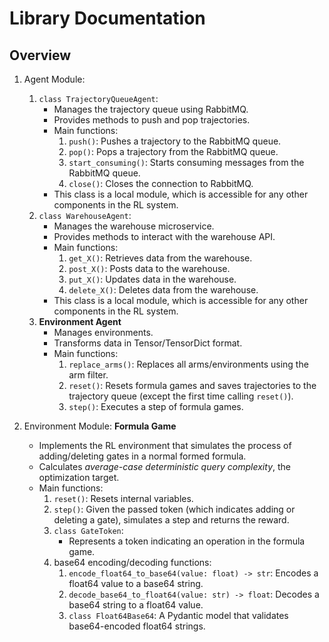 # Library Documentation

## Overview

1. Agent Module:
    1. `class TrajectoryQueueAgent`:
        - Manages the trajectory queue using RabbitMQ.
        - Provides methods to push and pop trajectories.
        - Main functions:
            1. `push()`: Pushes a trajectory to the RabbitMQ queue.
            2. `pop()`: Pops a trajectory from the RabbitMQ queue.
            3. `start_consuming()`: Starts consuming messages from the RabbitMQ queue.
            4. `close()`: Closes the connection to RabbitMQ.
        - This class is a local module, which is accessible for any other components in the RL system.
    2. `class WarehouseAgent`:
        - Manages the warehouse microservice.
        - Provides methods to interact with the warehouse API.
        - Main functions:
            1. `get_X()`: Retrieves data from the warehouse.
            2. `post_X()`: Posts data to the warehouse.
            3. `put_X()`: Updates data in the warehouse.
            4. `delete_X()`: Deletes data from the warehouse.
        - This class is a local module, which is accessible for any other components in the RL system.
    3. **Environment Agent**
        - Manages environments. 
        - Transforms data in Tensor/TensorDict format. 
        - Main functions:
            1. `replace_arms()`: Replaces all arms/environments using the arm filter. 
            2. `reset()`: Resets formula games and saves trajectories to the trajectory queue (except the first time calling `reset()`). 
            3. `step()`: Executes a step of formula games. 

2. Environment Module: **Formula Game**
    - Implements the RL environment that simulates the process of adding/deleting gates in a normal formed formula. 
    - Calculates *average-case deterministic query complexity*, the optimization target.
    - Main functions:
        1. `reset()`: Resets internal variables. 
        2. `step()`: Given the passed token (which indicates adding or deleting a gate), simulates a step and returns the reward. 
        3. `class GateToken`: 
            - Represents a token indicating an operation in the formula game.
        4. base64 encoding/decoding functions:
            1. `encode_float64_to_base64(value: float) -> str`: Encodes a float64 value to a base64 string.
            2. `decode_base64_to_float64(value: str) -> float`: Decodes a base64 string to a float64 value.
            3. `class Float64Base64`: A Pydantic model that validates base64-encoded float64 strings.